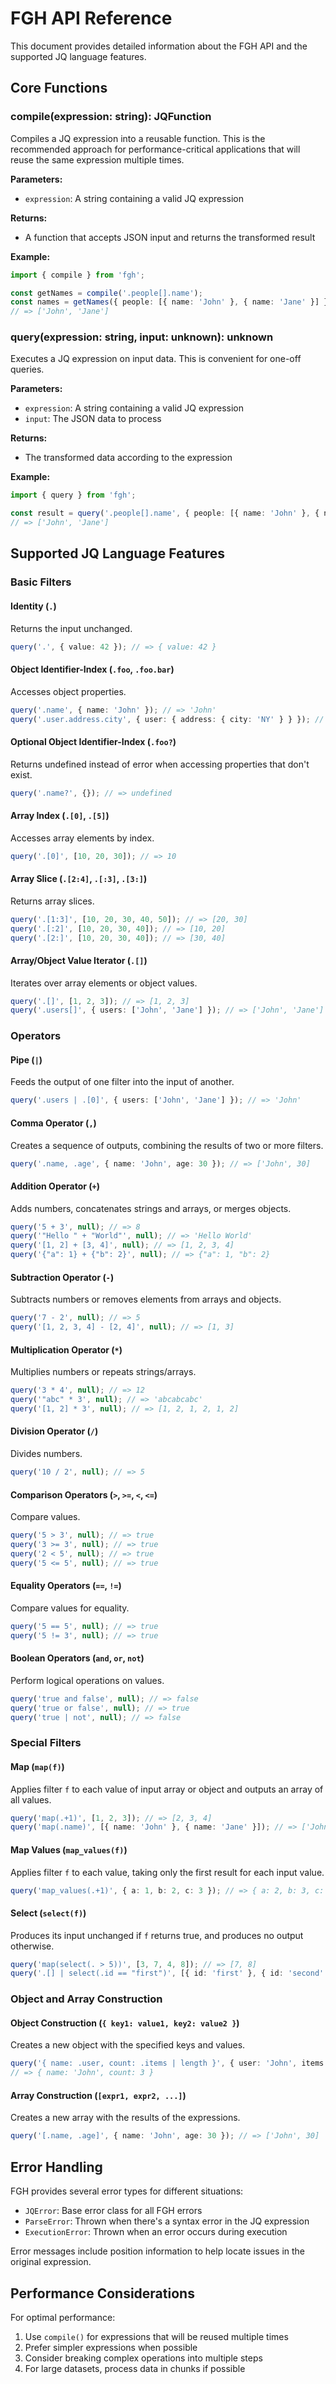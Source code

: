 # FGH API Reference

This document provides detailed information about the FGH API and the supported JQ language features.

## Core Functions

### compile(expression: string): JQFunction

Compiles a JQ expression into a reusable function. This is the recommended approach for performance-critical applications that will reuse the same expression multiple times.

**Parameters:**
- `expression`: A string containing a valid JQ expression

**Returns:**
- A function that accepts JSON input and returns the transformed result

**Example:**
```typescript
import { compile } from 'fgh';

const getNames = compile('.people[].name');
const names = getNames({ people: [{ name: 'John' }, { name: 'Jane' }] });
// => ['John', 'Jane']
```

### query(expression: string, input: unknown): unknown

Executes a JQ expression on input data. This is convenient for one-off queries.

**Parameters:**
- `expression`: A string containing a valid JQ expression
- `input`: The JSON data to process

**Returns:**
- The transformed data according to the expression

**Example:**
```typescript
import { query } from 'fgh';

const result = query('.people[].name', { people: [{ name: 'John' }, { name: 'Jane' }] });
// => ['John', 'Jane']
```

## Supported JQ Language Features

### Basic Filters

#### Identity (`.`)
Returns the input unchanged.

```typescript
query('.', { value: 42 }); // => { value: 42 }
```

#### Object Identifier-Index (`.foo`, `.foo.bar`)
Accesses object properties.

```typescript
query('.name', { name: 'John' }); // => 'John'
query('.user.address.city', { user: { address: { city: 'NY' } } }); // => 'NY'
```

#### Optional Object Identifier-Index (`.foo?`)
Returns undefined instead of error when accessing properties that don't exist.

```typescript
query('.name?', {}); // => undefined
```

#### Array Index (`.[0]`, `.[5]`)
Accesses array elements by index.

```typescript
query('.[0]', [10, 20, 30]); // => 10
```

#### Array Slice (`.[2:4]`, `.[:3]`, `.[3:]`)
Returns array slices.

```typescript
query('.[1:3]', [10, 20, 30, 40, 50]); // => [20, 30]
query('.[:2]', [10, 20, 30, 40]); // => [10, 20]
query('.[2:]', [10, 20, 30, 40]); // => [30, 40]
```

#### Array/Object Value Iterator (`.[]`)
Iterates over array elements or object values.

```typescript
query('.[]', [1, 2, 3]); // => [1, 2, 3]
query('.users[]', { users: ['John', 'Jane'] }); // => ['John', 'Jane']
```

### Operators

#### Pipe (`|`)
Feeds the output of one filter into the input of another.

```typescript
query('.users | .[0]', { users: ['John', 'Jane'] }); // => 'John'
```

#### Comma Operator (`,`)
Creates a sequence of outputs, combining the results of two or more filters.

```typescript
query('.name, .age', { name: 'John', age: 30 }); // => ['John', 30]
```

#### Addition Operator (`+`)
Adds numbers, concatenates strings and arrays, or merges objects.

```typescript
query('5 + 3', null); // => 8
query('"Hello " + "World"', null); // => 'Hello World'
query('[1, 2] + [3, 4]', null); // => [1, 2, 3, 4]
query('{"a": 1} + {"b": 2}', null); // => {"a": 1, "b": 2}
```

#### Subtraction Operator (`-`)
Subtracts numbers or removes elements from arrays and objects.

```typescript
query('7 - 2', null); // => 5
query('[1, 2, 3, 4] - [2, 4]', null); // => [1, 3]
```

#### Multiplication Operator (`*`)
Multiplies numbers or repeats strings/arrays.

```typescript
query('3 * 4', null); // => 12
query('"abc" * 3', null); // => 'abcabcabc'
query('[1, 2] * 3', null); // => [1, 2, 1, 2, 1, 2]
```

#### Division Operator (`/`)
Divides numbers.

```typescript
query('10 / 2', null); // => 5
```

#### Comparison Operators (`>`, `>=`, `<`, `<=`)
Compare values.

```typescript
query('5 > 3', null); // => true
query('3 >= 3', null); // => true
query('2 < 5', null); // => true
query('5 <= 5', null); // => true
```

#### Equality Operators (`==`, `!=`)
Compare values for equality.

```typescript
query('5 == 5', null); // => true
query('5 != 3', null); // => true
```

#### Boolean Operators (`and`, `or`, `not`)
Perform logical operations on values.

```typescript
query('true and false', null); // => false
query('true or false', null); // => true
query('true | not', null); // => false
```

### Special Filters

#### Map (`map(f)`)
Applies filter `f` to each value of input array or object and outputs an array of all values.

```typescript
query('map(.+1)', [1, 2, 3]); // => [2, 3, 4]
query('map(.name)', [{ name: 'John' }, { name: 'Jane' }]); // => ['John', 'Jane']
```

#### Map Values (`map_values(f)`)
Applies filter `f` to each value, taking only the first result for each input value.

```typescript
query('map_values(.+1)', { a: 1, b: 2, c: 3 }); // => { a: 2, b: 3, c: 4 }
```

#### Select (`select(f)`)
Produces its input unchanged if `f` returns true, and produces no output otherwise.

```typescript
query('map(select(. > 5))', [3, 7, 4, 8]); // => [7, 8]
query('.[] | select(.id == "first")', [{ id: 'first' }, { id: 'second' }]); // => { id: 'first' }
```

### Object and Array Construction

#### Object Construction (`{ key1: value1, key2: value2 }`)
Creates a new object with the specified keys and values.

```typescript
query('{ name: .user, count: .items | length }', { user: 'John', items: [1, 2, 3] });
// => { name: 'John', count: 3 }
```

#### Array Construction (`[expr1, expr2, ...]`)
Creates a new array with the results of the expressions.

```typescript
query('[.name, .age]', { name: 'John', age: 30 }); // => ['John', 30]
```

## Error Handling

FGH provides several error types for different situations:

- `JQError`: Base error class for all FGH errors
- `ParseError`: Thrown when there's a syntax error in the JQ expression
- `ExecutionError`: Thrown when an error occurs during execution

Error messages include position information to help locate issues in the original expression.

## Performance Considerations

For optimal performance:

1. Use `compile()` for expressions that will be reused multiple times
2. Prefer simpler expressions when possible
3. Consider breaking complex operations into multiple steps
4. For large datasets, process data in chunks if possible
